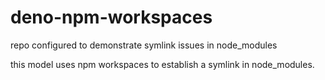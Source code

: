 # deno-npm-workspaces
repo configured to demonstrate symlink issues in node_modules 

this model uses npm workspaces to establish a symlink in node_modules.